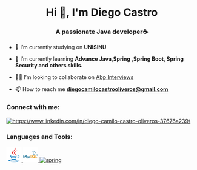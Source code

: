 <h1 align="center">Hi 👋, I'm Diego Castro</h1>
<h3 align="center">A passionate Java developer☕️</h3>

- 🔭 I’m currently studying on **UNISINU**

- 🌱 I’m currently learning **Advance Java,Spring ,Spring Boot, Spring Security and others skills.**

- 🥷🏽 I’m looking to collaborate on [Abp Interviews](https://github.com/FabioTR04/ABP_DESARROLLO.git)

- 📫 How to reach me **diegocamilocastrooliveros@gmail.com**

<h3 align="left">Connect with me:</h3>
<p align="left">
<a href="https://linkedin.com/in/https://www.linkedin.com/in/diego-camilo-castro-oliveros-37676a239/" target="blank"><img align="center" src="https://raw.githubusercontent.com/rahuldkjain/github-profile-readme-generator/master/src/images/icons/Social/linked-in-alt.svg" alt="https://www.linkedin.com/in/diego-camilo-castro-oliveros-37676a239/" height="30" width="40" /></a>
</p>

<h3 align="left">Languages and Tools:</h3>
<p align="left"> <a href="https://www.java.com" target="_blank" rel="noreferrer"> <img src="https://raw.githubusercontent.com/devicons/devicon/master/icons/java/java-original.svg" alt="java" width="40" height="40"/> </a> <a href="https://www.mysql.com/" target="_blank" rel="noreferrer"> <img src="https://raw.githubusercontent.com/devicons/devicon/master/icons/mysql/mysql-original-wordmark.svg" alt="mysql" width="40" height="40"/> </a> <a href="https://spring.io/" target="_blank" rel="noreferrer"> <img src="https://www.vectorlogo.zone/logos/springio/springio-icon.svg" alt="spring" width="40" height="40"/> </a> </p>
